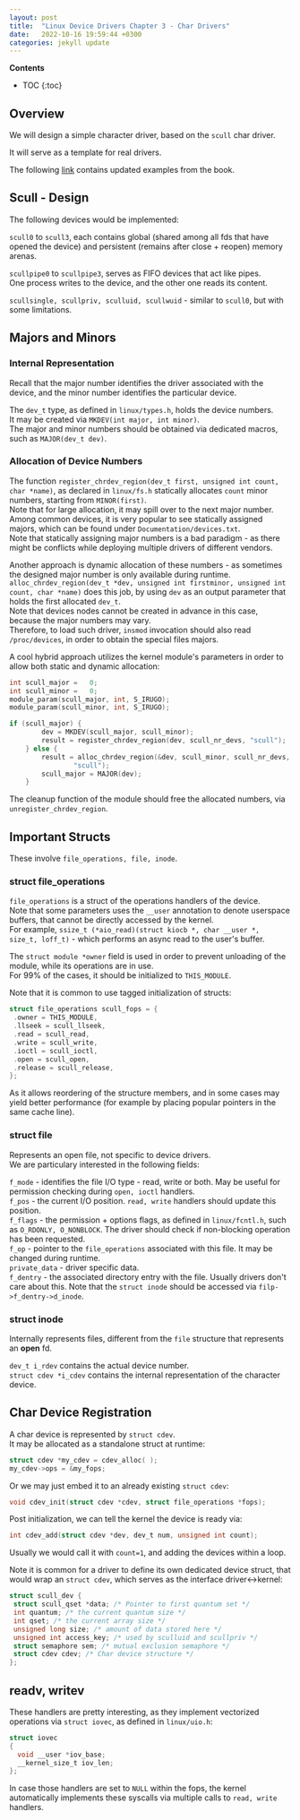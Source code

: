 ```yaml
---
layout: post
title:  "Linux Device Drivers Chapter 3 - Char Drivers"
date:   2022-10-16 19:59:44 +0300
categories: jekyll update
---
```


**Contents**
* TOC
{:toc}
## Overview 

We will design a simple character driver, based on the `scull` char driver.

It will serve as a template for real drivers. 

The following [link][ldd3-github] contains updated examples from the book.

## Scull - Design

The following devices would be implemented:

`scull0` to `scull3`, each contains global (shared among all fds that have opened the device) and persistent (remains after close + reopen) memory arenas. 

`scullpipe0` to `scullpipe3`, serves as FIFO devices that act like pipes. \
One process writes to the device, and the other one reads its content. 

`scullsingle, scullpriv, sculluid, scullwuid` - similar to `scull0`, but with some limitations. 

## Majors and Minors

### Internal Representation

Recall that the major number identifies the driver associated with the device, and the minor number identifies the particular device. 

The `dev_t` type, as defined in `linux/types.h`, holds the device numbers. \
It may be created via `MKDEV(int major, int minor)`. \
The major and minor numbers should be obtained via dedicated macros, such as `MAJOR(dev_t dev)`. 

### Allocation of Device Numbers

The function `register_chrdev_region(dev_t first, unsigned int count, char *name)`, as declared in `linux/fs.h` statically allocates `count` minor numbers, starting from `MINOR(first)`. \
Note that for large allocation, it may spill over to the next major number. \
Among common devices, it is very popular to see statically assigned majors, which can be found under `Documentation/devices.txt`. \
Note that statically assigning major numbers is a bad paradigm - as there might be conflicts while deploying multiple drivers of different vendors. 

Another approach is dynamic allocation of these numbers - as sometimes the designed major number is only available during runtime. \
`alloc_chrdev_region(dev_t *dev, unsigned int firstminor, unsigned int count, char *name)` does this job, by using `dev` as an output parameter that holds the first allocated `dev_t`. \
Note that devices nodes cannot be created in advance in this case, because the major numbers may vary. \
Therefore, to load such driver, `insmod` invocation should also read `/proc/devices`, in order to obtain the special files majors. 

A cool hybrid approach utilizes the kernel module's parameters in order to allow both static and dynamic allocation:

```c
int scull_major =   0;
int scull_minor =   0;
module_param(scull_major, int, S_IRUGO);
module_param(scull_minor, int, S_IRUGO);

if (scull_major) {
		dev = MKDEV(scull_major, scull_minor);
		result = register_chrdev_region(dev, scull_nr_devs, "scull");
	} else {
		result = alloc_chrdev_region(&dev, scull_minor, scull_nr_devs,
				"scull");
		scull_major = MAJOR(dev);
	}
```

The cleanup function of the module should free the allocated numbers, via `unregister_chrdev_region`. 

## Important Structs

These involve `file_operations, file, inode`. 

### struct file_operations

`file_operations` is a struct of the operations handlers of the device. \
Note that some parameters uses the `__user` annotation to denote userspace buffers, that cannot be directly accessed by the kernel. \
For example, `ssize_t (*aio_read)(struct kiocb *, char __user *, size_t, loff_t)` - which performs an async read to the user's buffer. 

The `struct module *owner` field is used in order to prevent unloading of the module, while its operations are in use. \
For 99% of the cases, it should be initialized to `THIS_MODULE`.

Note that it is common to use tagged initialization of structs:

```c
struct file_operations scull_fops = {
 .owner = THIS_MODULE,
 .llseek = scull_llseek,
 .read = scull_read,
 .write = scull_write,
 .ioctl = scull_ioctl,
 .open = scull_open,
 .release = scull_release,
};
```

As it allows reordering of the structure members, and in some cases may yield better performance (for example by placing popular pointers in the same cache line). 

### struct file

Represents an open file, not specific to device drivers. \
We are particulary interested in the following fields:

`f_mode` - identifies the file I/O type - read, write or both. May be useful for permission checking during `open, ioctl` handlers. \
`f_pos` - the current I/O position. `read, write` handlers should update this position. \
`f_flags` - the permission + options flags, as defined in `linux/fcntl.h`, such as `O_RDONLY, O_NONBLOCK`. The driver should check if non-blocking operation has been requested. \
`f_op` - pointer to the `file_operations` associated with this file. It may be changed during runtime. \
`private_data` - driver specific data. \
`f_dentry` - the associated directory entry with the file. Usually drivers don't care about this. Note that the `struct inode` should be accessed via `filp->f_dentry->d_inode`.  

### struct inode

Internally represents files, different from the `file` structure that represents an **open** fd. 

`dev_t i_rdev` contains the actual device number. \
`struct cdev *i_cdev` contains the internal representation of the character device. 

## Char Device Registration

A char device is represented by `struct cdev`. \
It may be allocated as a standalone struct at runtime: 

```c
struct cdev *my_cdev = cdev_alloc( );
my_cdev->ops = &my_fops;
```

Or we may just embed it to an already existing `struct cdev`:

```c
void cdev_init(struct cdev *cdev, struct file_operations *fops);
```

Post initialization, we can tell the kernel the device is ready via:

```c
int cdev_add(struct cdev *dev, dev_t num, unsigned int count);
```

Usually we would call it with `count=1`, and adding the devices within a loop. 

Note it is common for a driver to define its own dedicated device struct, that would wrap an `struct cdev`, which serves as the interface driver<->kernel:

```c
struct scull_dev {
 struct scull_qset *data; /* Pointer to first quantum set */
 int quantum; /* the current quantum size */
 int qset; /* the current array size */
 unsigned long size; /* amount of data stored here */
 unsigned int access_key; /* used by sculluid and scullpriv */
 struct semaphore sem; /* mutual exclusion semaphore */
 struct cdev cdev; /* Char device structure */
};
```

## readv, writev

These handlers are pretty interesting, as they implement vectorized operations via `struct iovec`, as defined in `linux/uio.h`:

```c
struct iovec
{
  void __user *iov_base;
  __kernel_size_t iov_len;
};
```

In case those handlers are set to `NULL` within the fops, the kernel automatically implements these syscalls via multiple calls to `read, write` handlers. 


[ldd3-github]: https://github.com/martinezjavier/ldd3
